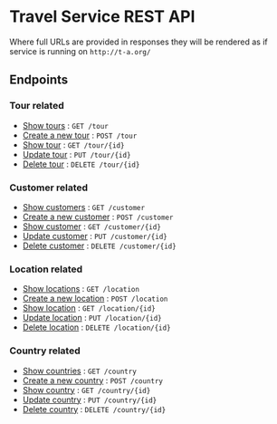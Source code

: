 # Travel Service REST API

Where full URLs are provided in responses they will be rendered as if service
is running on `http://t-a.org/`

## Endpoints

### Tour related

* [Show tours](tour/list.md) : `GET /tour`
* [Create a new tour](tour/create.md) : `POST /tour`
* [Show tour](tour/get.md) : `GET /tour/{id}`
* [Update tour](tour/put.md) : `PUT /tour/{id}`
* [Delete tour](tour/delete.md) : `DELETE /tour/{id}`

### Customer related

* [Show customers](customer/list.md) : `GET /customer`
* [Create a new customer](customer/create.md) : `POST /customer`
* [Show customer](customer/get.md) : `GET /customer/{id}`
* [Update customer](customer/put.md) : `PUT /customer/{id}`
* [Delete customer](customer/delete.md) : `DELETE /customer/{id}`

### Location related

* [Show locations](location/list.md) : `GET /location`
* [Create a new location](location/create.md) : `POST /location`
* [Show location](location/get.md) : `GET /location/{id}`
* [Update location](location/put.md) : `PUT /location/{id}`
* [Delete location](location/delete.md) : `DELETE /location/{id}`

### Country related

* [Show countries](country/list.md) : `GET /country`
* [Create a new country](country/create.md) : `POST /country`
* [Show country](country/get.md) : `GET /country/{id}`
* [Update country](country/put.md) : `PUT /country/{id}`
* [Delete country](country/delete.md) : `DELETE /country/{id}`
